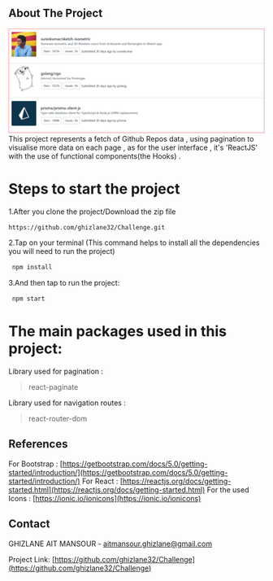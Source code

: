 ## About The Project
![Screenshot](./src/assets/demo.png)
This project represents a fetch of Github Repos data , using pagination to visualise more data on each page , 
as for the user interface , it's 'ReactJS' with the use of functional components(the Hooks) .

# Steps to start the project

1.After you clone the project/Download the zip file 
```sh
https://github.com/ghizlane32/Challenge.git
```

2.Tap on your terminal (This command helps to install all the dependencies you will need to run the project)
```sh
 npm install 
```

3.And then tap to run the project:
```sh
 npm start
```

# The main packages used in this project:
Library used for pagination :
>react-paginate

Library used for navigation routes :
>react-router-dom

## References

For Bootstrap : [https://getbootstrap.com/docs/5.0/getting-started/introduction/](https://getbootstrap.com/docs/5.0/getting-started/introduction/)
For React : [https://reactjs.org/docs/getting-started.html](https://reactjs.org/docs/getting-started.html)
For the used Icons : [https://ionic.io/ionicons](https://ionic.io/ionicons)
## Contact

GHIZLANE AIT MANSOUR  - aitmansour.ghizlane@gmail.com

Project Link: [https://github.com/ghizlane32/Challenge](https://github.com/ghizlane32/Challenge)
